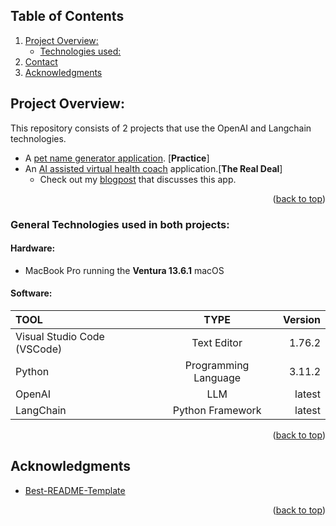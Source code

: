 <a name="readme-top"></a>


<!-- TABLE OF CONTENTS -->
<!--<details> -->
## Table of Contents
  <ol>
    <li>
      <a href="#about-the-project">Project Overview:</a>
      <ul>
        <li><a href="#built-with">Technologies used:</a></li>
      </ul>
    </li>
    <li><a href="#contact">Contact</a></li>
    <li><a href="#acknowledgments">Acknowledgments</a></li>
     <!-- <a href="#getting-started">Getting Started</a>
      <ul>
        <li><a href="#prerequisites">Prerequisites</a></li>
        <li><a href="#installation">Installation</a></li>
      </ul>
    </li>
    <li><a href="#usage">Usage</a></li>
    <li><a href="#roadmap">Project Enhancements</a></li>
    <li><a href="#contributing">Contributing</a></li>
    <li><a href="#license">License</a></li>-->
   
  </ol>

<!-- ABOUT THE PROJECT -->
## Project Overview:
This repository consists of 2 projects that use the OpenAI and Langchain technologies.
* A [pet name generator application](https://github.com/SadeCJohnson/ai-development/tree/main/langchain-llm-apps/pet-name-generator). [**Practice**]
* An [AI assisted virtual health coach](https://github.com/SadeCJohnson/ai-development/tree/main/langchain-llm-apps/virtual-health-coach) application.[**The Real Deal**]
  * Check out my [blogpost](https://newrelic.com/blog/how-to-relic/first-gen-ai-chatbot) that discusses this app.
<p align="right">(<a href="#readme-top">back to top</a>)</p>




### General Technologies used in both projects:

#### Hardware: 
* MacBook Pro running the **Ventura 13.6.1** macOS

#### Software:
| **TOOL**       | **TYPE**| **Version**|
| :---------------- | :------: | ----: |
| Visual Studio Code (VSCode)         |   Text Editor  | 1.76.2 |
| Python         |   Programming Language   | 3.11.2 |
| OpenAI         |   LLM   | latest |
| LangChain       |  Python Framework  | latest |

<p align="right">(<a href="#readme-top">back to top</a>)</p>








<!-- ACKNOWLEDGMENTS -->
## Acknowledgments

* [Best-README-Template](https://github.com/othneildrew/Best-README-Template/tree/master)
<p align="right">(<a href="#readme-top">back to top</a>)</p>